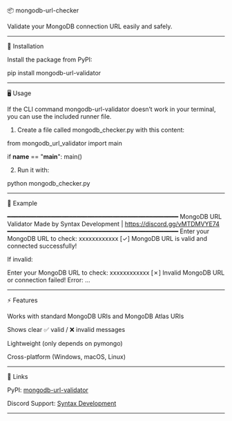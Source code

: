 📦 mongodb-url-checker

Validate your MongoDB connection URL easily and safely.


---

🚀 Installation

Install the package from PyPI:

pip install mongodb-url-validator


---

🖥️ Usage

If the CLI command mongodb-url-validator doesn’t work in your terminal, you can use the included runner file.

1. Create a file called mongodb_checker.py with this content:



from mongodb_url_validator import main

if __name__ == "__main__":
    main()

2. Run it with:



python mongodb_checker.py


---

📌 Example

━━━━━━━━━━━━━━━━━━━━━━━━━━━━━━━━━━━━━━━━━━━━━━━
MongoDB URL Validator
Made by Syntax Development | https://discord.gg/vMTDMVYE74
━━━━━━━━━━━━━━━━━━━━━━━━━━━━━━━━━━━━━━━━━━━━━━━
Enter your MongoDB URL to check: xxxxxxxxxxxx
[✓] MongoDB URL is valid and connected successfully!

If invalid:

Enter your MongoDB URL to check: xxxxxxxxxxxx
[✗] Invalid MongoDB URL or connection failed!
Error: ...


---

⚡ Features

Works with standard MongoDB URIs and MongoDB Atlas URIs

Shows clear ✅ valid / ❌ invalid messages

Lightweight (only depends on pymongo)

Cross-platform (Windows, macOS, Linux)



---

🔗 Links

PyPI: [mongodb-url-validator](https://pypi.org/project/mongodb-url-validator/)

Discord Support: [Syntax Development](https://discord.gg/vMTDMVYE74)



---
